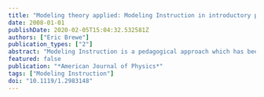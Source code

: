 ```yaml
---
title: "Modeling theory applied: Modeling Instruction in introductory physics"
date: 2008-01-01
publishDate: 2020-02-05T15:04:32.532581Z
authors: ["Eric Brewe"]
publication_types: ["2"]
abstract: "Modeling Instruction is a pedagogical approach which has been widely and successfully employed in high school physics instruction but is not commonly used at the university level. The goal of this paper is to describe the nature of Modeling Instruction at the university level and to ..."
featured: false
publication: "*American Journal of Physics*"
tags: ["Modeling Instruction"]
doi: "10.1119/1.2983148"
---
```


